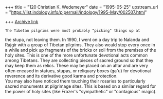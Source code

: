 +++
title = "120 Christian K. Wedemeyer"
date = "1995-05-25"
upstream_url = "https://list.indology.info/pipermail/indology/1995-May/002507.html"

+++
[Archive link](https://list.indology.info/pipermail/indology/1995-May/002507.html)


	The Tibetan pilgrims were most probably "picking" things up at 
the stupa, not leaving them.  In 1990, I went on a day trip to Nalanda 
and Rajgir with a group of Tibetan pilgrims.  They also would stop every 
once in a while and pick up fragments of the bricks or soil from the 
premises of the holy sites.  This is one of the more unfortunate 
devotional acts common among Tibetans.  They are collecting pieces of 
sacred ground so that they may keep them as relics.  These may be placed 
on an altar and are very often encased in statues, stupas, or reliquary 
boxes (ga'u) for devotional reverence and its derivative good karma and 
protection.  
	You may also have noticed them touching their rosaries to
particularly sacred monuments at pilgrimage sites.  This is based on a 
similar regard for the power of holy sites (like Frazer's "sympathetic" 
or "contagious" magic).






